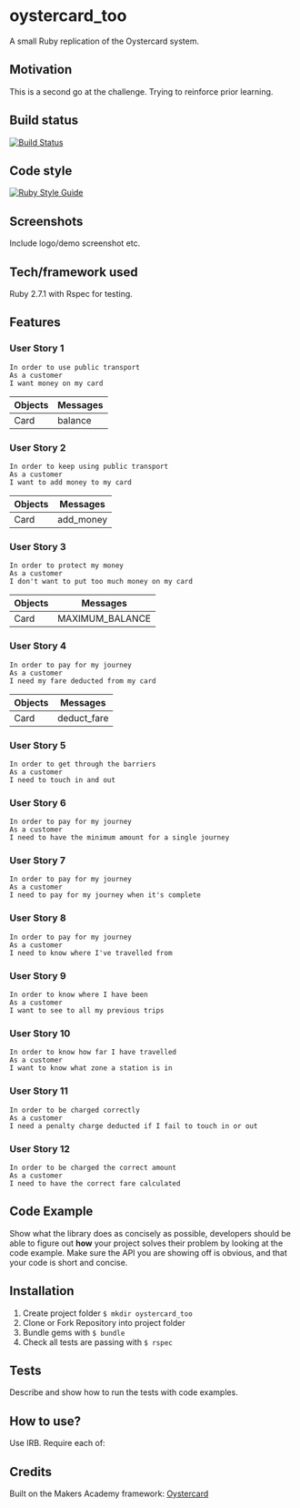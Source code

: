 # oystercard_too
A small Ruby replication of the Oystercard system.

## Motivation
This is a second go at the challenge. Trying to reinforce prior learning.

## Build status
[![Build Status](https://travis-ci.com/chriswhitehouse/oystercard_too.svg?branch=main)](https://travis-ci.com/chriswhitehouse/oystercard_too)

## Code style
[![Ruby Style Guide](https://img.shields.io/badge/code_style-standard-brightgreen.svg)](https://github.com/testdouble/standard)

## Screenshots
Include logo/demo screenshot etc.

## Tech/framework used
Ruby 2.7.1 with Rspec for testing.

## Features
### User Story 1
```
In order to use public transport
As a customer
I want money on my card
```

|Objects |Messages |
|---|---|
|Card | balance |

### User Story 2
```
In order to keep using public transport
As a customer
I want to add money to my card
```

|Objects |Messages |
|---|---|
|Card | add_money |

### User Story 3
```
In order to protect my money
As a customer
I don't want to put too much money on my card
```

|Objects |Messages |
|---|---|
|Card | MAXIMUM_BALANCE |

### User Story 4
```
In order to pay for my journey
As a customer
I need my fare deducted from my card
```

|Objects |Messages |
|---|---|
|Card | deduct_fare |

### User Story 5
```
In order to get through the barriers
As a customer
I need to touch in and out
```

### User Story 6
```
In order to pay for my journey
As a customer
I need to have the minimum amount for a single journey
```

### User Story 7
```
In order to pay for my journey
As a customer
I need to pay for my journey when it's complete
```

### User Story 8
```
In order to pay for my journey
As a customer
I need to know where I've travelled from
```

### User Story 9
```
In order to know where I have been
As a customer
I want to see to all my previous trips
```

### User Story 10
```
In order to know how far I have travelled
As a customer
I want to know what zone a station is in
```

### User Story 11
```
In order to be charged correctly
As a customer
I need a penalty charge deducted if I fail to touch in or out
```

### User Story 12
```
In order to be charged the correct amount
As a customer
I need to have the correct fare calculated
```

## Code Example
Show what the library does as concisely as possible, developers should be able to figure out **how** your project solves their problem by looking at the code example. Make sure the API you are showing off is obvious, and that your code is short and concise.

## Installation
1. Create project folder `$ mkdir oystercard_too`
2. Clone or Fork Repository into project folder
3. Bundle gems with `$ bundle`
4. Check all tests are passing with `$ rspec`

## Tests
Describe and show how to run the tests with code examples.

## How to use?
Use IRB. Require each of:

## Credits
Built on the Makers Academy framework: [Oystercard](https://github.com/makersacademy/course/tree/master/oystercard)
